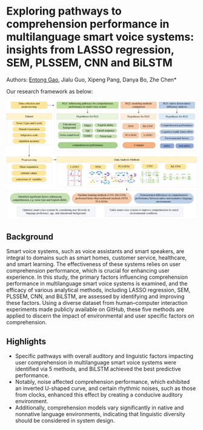 # Exploring pathways to comprehension performance in multilanguage smart voice systems: insights from LASSO regression, SEM, PLSSEM, CNN and BiLSTM

Authors: [Entong Gao](https://github.com/Getttttttt), Jialu Guo, Xipeng Pang, Danya Bo, Zhe Chen*

Our research framework as below:

![image = framework](./Figure/Framework.png)

## Background

Smart voice systems,  such as voice assistants and smart speakers,  are integral to domains such as smart homes, customer service, healthcare, and smart learning. The effectiveness of these systems relies on user comprehension performance,  which is crucial for enhancing user experience. In this study, the primary factors influencing comprehension performance in multilanguage smart voice systems is examined, and the efficacy of various analytical methods, including LASSO regression, SEM, PLSSEM, CNN, and BiLSTM, are assessed by identifying and improving these factors. Using a diverse dataset from human–computer interaction experiments made publicly available on GitHub, these five methods are applied to discern the impact of environmental and user specific factors on comprehension.

## Highlights

- Specific pathways with overall auditory and linguistic factors impacting user comprehension in multilanguage smart voice systems were identified via 5 methods, and BiLSTM achieved the best predictive performance.
- Notably, noise affected comprehension performance, which exhibited an inverted U-shaped curve, and certain rhythmic noises, such as those from clocks, enhanced this effect by creating a conducive auditory environment.
- Additionally, comprehension models vary significantly in native and nonnative language environments, indicating that linguistic diversity should be considered in system design.
